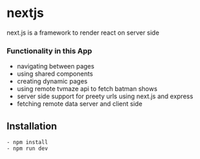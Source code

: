 # nextjs
next.js is a framework to render react on server side

### Functionality in this App

- navigating between pages
- using shared components
- creating dynamic pages
- using remote tvmaze api to fetch batman shows
- server side support for preety urls using next.js and express
- fetching remote data server and client side


## Installation

```
- npm install
- npm run dev
```